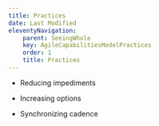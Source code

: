 ```yaml
---
title: Practices
date: Last Modified
eleventyNavigation:
    parent: SeeingWhole
    key: AgileCapabilitiesModelPractices
    order: 1
    title: Practices
---
```


* Reducing impediments

* Increasing options

* Synchronizing cadence
